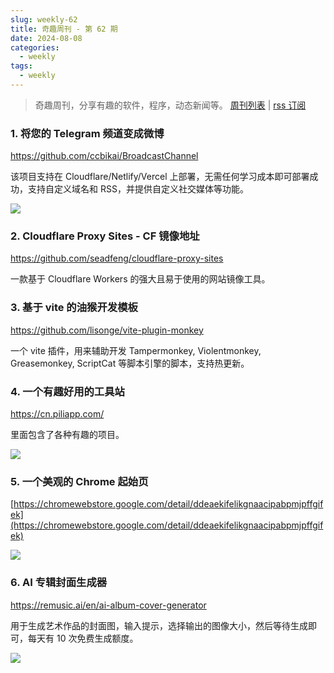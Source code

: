 ```yaml
---
slug: weekly-62
title: 奇趣周刊 - 第 62 期
date: 2024-08-08
categories:
  - weekly
tags:
  - weekly
---
```


> 奇趣周刊，分享有趣的软件，程序，动态新闻等。 [周刊列表](/categories/weekly/) | [rss 订阅](/categories/weekly/index.xml)

### 1. 将您的 Telegram 频道变成微博

https://github.com/ccbikai/BroadcastChannel

该项目支持在 Cloudflare/Netlify/Vercel 上部署，无需任何学习成本即可部署成功，支持自定义域名和 RSS，并提供自定义社交媒体等功能。

![](https://imgurl.zishu.me/2024/08/1722953452305.webp)

### 2. Cloudflare Proxy Sites - CF 镜像地址

https://github.com/seadfeng/cloudflare-proxy-sites

一款基于 Cloudflare Workers 的强大且易于使用的网站镜像工具。

### 3. 基于 vite 的油猴开发模板

https://github.com/lisonge/vite-plugin-monkey

一个 vite 插件，用来辅助开发 Tampermonkey, Violentmonkey, Greasemonkey, ScriptCat 等脚本引擎的脚本，支持热更新。

### 4. 一个有趣好用的工具站

https://cn.piliapp.com/

里面包含了各种有趣的项目。

![](https://imgurl.zishu.me/2024/08/1722994469820.webp)

### 5. 一个美观的 Chrome 起始页

[https://chromewebstore.google.com/detail/ddeaekifelikgnaacipabpmjpffgifek](https://chromewebstore.google.com/detail/ddeaekifelikgnaacipabpmjpffgifek)

![](https://imgurl.zishu.me/2024/08/1722996248006.webp)

### 6. AI 专辑封面生成器

https://remusic.ai/en/ai-album-cover-generator

用于生成艺术作品的封面图，输入提示，选择输出的图像大小，然后等待生成即可，每天有 10 次免费生成额度。

![](https://imgurl.zishu.me/2024/08/1722999313155.webp)
